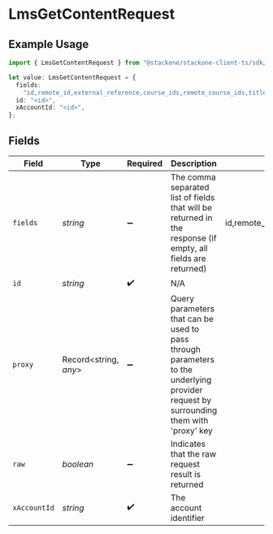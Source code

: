 # LmsGetContentRequest

## Example Usage

```typescript
import { LmsGetContentRequest } from "@stackone/stackone-client-ts/sdk/models/operations";

let value: LmsGetContentRequest = {
  fields:
    "id,remote_id,external_reference,course_ids,remote_course_ids,title,description,short_description,languages,content_url,content_type,cover_url,active,duration,order,categories,skills,updated_at,created_at",
  id: "<id>",
  xAccountId: "<id>",
};
```

## Fields

| Field                                                                                                                                                                                                       | Type                                                                                                                                                                                                        | Required                                                                                                                                                                                                    | Description                                                                                                                                                                                                 | Example                                                                                                                                                                                                     |
| ----------------------------------------------------------------------------------------------------------------------------------------------------------------------------------------------------------- | ----------------------------------------------------------------------------------------------------------------------------------------------------------------------------------------------------------- | ----------------------------------------------------------------------------------------------------------------------------------------------------------------------------------------------------------- | ----------------------------------------------------------------------------------------------------------------------------------------------------------------------------------------------------------- | ----------------------------------------------------------------------------------------------------------------------------------------------------------------------------------------------------------- |
| `fields`                                                                                                                                                                                                    | *string*                                                                                                                                                                                                    | :heavy_minus_sign:                                                                                                                                                                                          | The comma separated list of fields that will be returned in the response (if empty, all fields are returned)                                                                                                | id,remote_id,external_reference,course_ids,remote_course_ids,title,description,short_description,languages,content_url,content_type,cover_url,active,duration,order,categories,skills,updated_at,created_at |
| `id`                                                                                                                                                                                                        | *string*                                                                                                                                                                                                    | :heavy_check_mark:                                                                                                                                                                                          | N/A                                                                                                                                                                                                         |                                                                                                                                                                                                             |
| `proxy`                                                                                                                                                                                                     | Record<string, *any*>                                                                                                                                                                                       | :heavy_minus_sign:                                                                                                                                                                                          | Query parameters that can be used to pass through parameters to the underlying provider request by surrounding them with 'proxy' key                                                                        |                                                                                                                                                                                                             |
| `raw`                                                                                                                                                                                                       | *boolean*                                                                                                                                                                                                   | :heavy_minus_sign:                                                                                                                                                                                          | Indicates that the raw request result is returned                                                                                                                                                           |                                                                                                                                                                                                             |
| `xAccountId`                                                                                                                                                                                                | *string*                                                                                                                                                                                                    | :heavy_check_mark:                                                                                                                                                                                          | The account identifier                                                                                                                                                                                      |                                                                                                                                                                                                             |